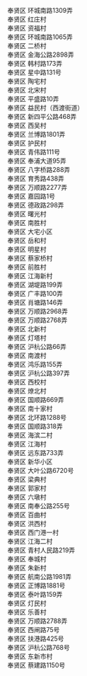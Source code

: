 奉贤区 环城南路1309弄  
奉贤区 红庄村  
奉贤区 资福村  
奉贤区 环城南路1065弄  
奉贤区 二桥村  
奉贤区 金海公路2898弄  
奉贤区 韩村路173弄  
奉贤区 星中路131号  
奉贤区 陶宅村  
奉贤区 北宋村  
奉贤区 平盛路10弄   
奉贤区 益民村（西渡街道）  
奉贤区 新四平公路468弄  
奉贤区 西吴村  
奉贤区 兰博路1801弄  
奉贤区 护民村  
奉贤区 青伟路111号  
奉贤区 奉浦大道95弄  
奉贤区 八字桥路288弄  
奉贤区 育秀路438弄  
奉贤区 万顺路2277弄  
奉贤区 嘉园路1号  
奉贤区 德政路298弄  
奉贤区 曙光村  
奉贤区 南胜村  
奉贤区 大宅小区  
奉贤区 岳和村  
奉贤区 明星村  
奉贤区 蔡家桥村  
奉贤区 前胜村  
奉贤区 江海新村  
奉贤区 湖堤路199弄  
奉贤区 广丰路100弄  
奉贤区 肖塘路146弄  
奉贤区 万顺路2968弄  
奉贤区 万顺路2768弄  
奉贤区 北新村  
奉贤区 灯塔村  
奉贤区 沪杭公路66弄  
奉贤区 南渡村  
奉贤区 鸿乐路155弄  
奉贤区 沪杭公路397弄  
奉贤区 西校村  
奉贤区 燎北村  
奉贤区 国顺路669弄  
奉贤区 南十家村  
奉贤区 北环路1288号  
奉贤区 国顺路318弄  
奉贤区 海滨二村  
奉贤区 江海村  
奉贤区 远东路733弄  
奉贤区 新华小区  
奉贤区 大叶公路6720号  
奉贤区 梁典村  
奉贤区 郭家村  
奉贤区 六墩村  
奉贤区 南奉公路255号  
奉贤区 百曲村  
奉贤区 洪西村  
奉贤区 西门港一村  
奉贤区 江海二村  
奉贤区 青村人民路219弄  
奉贤区 奉城村  
奉贤区 朱新村  
奉贤区 航南公路1981弄  
奉贤区 正博路1881号  
奉贤区 泰叶路159弄  
奉贤区 灯民村  
奉贤区 乐善村  
奉贤区 万顺路2788弄  
奉贤区 西闸路75号  
奉贤区 扶港路425号  
奉贤区 沪杭公路768号  
奉贤区 东新市村  
奉贤区 蔡建路1150号  

